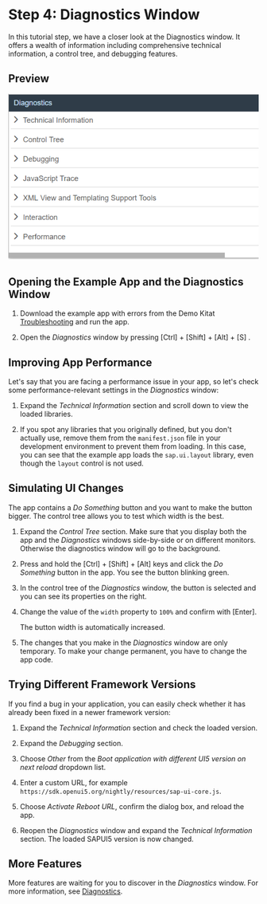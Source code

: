 <!-- loio04b75eae78ef4bae9b40cd7540ae8bdc -->

# Step 4: Diagnostics Window

In this tutorial step, we have a closer look at the Diagnostics window. It offers a wealth of information including comprehensive technical information, a control tree, and debugging features.



<a name="loio04b75eae78ef4bae9b40cd7540ae8bdc__section_gt2_djf_c1b"/>

## Preview

![](images/Diagnostics_Window_5ceb62a.png)



<a name="loio04b75eae78ef4bae9b40cd7540ae8bdc__section_r2s_vkf_c1b"/>

## Opening the Example App and the Diagnostics Window

1.  Download the example app with errors from the Demo Kitat [Troubleshooting](https://ui5.sap.com/#/entity/sap.ui.core.tutorial.troubleshooting/sample/sap.ui.core.tutorial.troubleshooting.01) and run the app.

2.  Open the *Diagnostics* window by pressing [Ctrl\] + [Shift\] + [Alt\] + [S\] .




<a name="loio04b75eae78ef4bae9b40cd7540ae8bdc__section_p3z_kmf_c1b"/>

## Improving App Performance

Let's say that you are facing a performance issue in your app, so let's check some performance-relevant settings in the *Diagnostics* window:

1.  Expand the *Technical Information* section and scroll down to view the loaded libraries.

2.  If you spot any libraries that you originally defined, but you don't actually use, remove them from the `manifest.json` file in your development environment to prevent them from loading. In this case, you can see that the example app loads the `sap.ui.layout` library, even though the `layout` control is not used.




<a name="loio04b75eae78ef4bae9b40cd7540ae8bdc__section_xgg_qnf_c1b"/>

## Simulating UI Changes

The app contains a *Do Something* button and you want to make the button bigger. The control tree allows you to test which width is the best.

1.  Expand the *Control Tree* section. Make sure that you display both the app and the *Diagnostics* windows side-by-side or on different monitors. Otherwise the diagnostics window will go to the background.

2.  Press and hold the [Ctrl\] + [Shift\] + [Alt\]  keys and click the *Do Something* button in the app. You see the button blinking green.

3.  In the control tree of the *Diagnostics* window, the button is selected and you can see its properties on the right.

4.  Change the value of the `width` property to `100%` and confirm with [Enter\].

    The button width is automatically increased.

5.  The changes that you make in the *Diagnostics* window are only temporary. To make your change permanent, you have to change the app code.




<a name="loio04b75eae78ef4bae9b40cd7540ae8bdc__section_ftz_34f_c1b"/>

## Trying Different Framework Versions

If you find a bug in your application, you can easily check whether it has already been fixed in a newer framework version:

1.  Expand the *Technical Information* section and check the loaded version.

2.  Expand the *Debugging* section.

3.  Choose *Other* from the *Boot application with different UI5 version on next reload* dropdown list.

4.  Enter a custom URL, for example `https://sdk.openui5.org/nightly/resources/sap-ui-core.js`.

5.  Choose *Activate Reboot URL*, confirm the dialog box, and reload the app.

6.  Reopen the *Diagnostics* window and expand the *Technical Information* section. The loaded SAPUI5 version is now changed.




<a name="loio04b75eae78ef4bae9b40cd7540ae8bdc__section_fcy_kpf_c1b"/>

## More Features

More features are waiting for you to discover in the *Diagnostics* window. For more information, see [Diagnostics](../04_Essentials/diagnostics-6ec18e8.md#loio6ec18e80b0ce47f290bc2645b0cc86e6).


